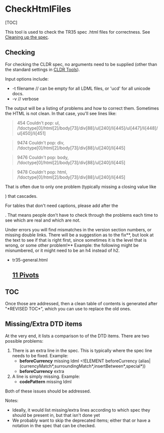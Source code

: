 # CheckHtmlFiles

[TOC]

This tool is used to check the TR35 spec .html files for correctness. See
[Cleaning up the spec](../cleaning-up-the-spec/index.md).

## Checking

For checking the CLDR spec, no arguments need to be supplied (other than the
standard settings in [CLDR Tools](index.md)).

Input options include:

*   -t filename // can be empty for all LDML files, or 'ucd' for all unicode
    docs.
*   -v // verbose

The output will be a listing of problems and how to correct them. Sometimes the
HTML is not clean. In that case, you'll see lines like:

> 454     Couldn't pop: ul,
> /!doctype\[0\]/html\[2\]/body\[73\]/div\[88\]/ul\[240\]/li\[445\]/ul\[447\]/li\[448\]/ul\[450\]/li\[451\]

> 9474    Couldn't pop: div,
> /!doctype\[0\]/html\[2\]/body\[73\]/div\[88\]/ul\[240\]/li\[445\]

> 9476    Couldn't pop: body,
> /!doctype\[0\]/html\[2\]/body\[73\]/div\[88\]/ul\[240\]/li\[445\]

> 9478    Couldn't pop: html,
> /!doctype\[0\]/html\[2\]/body\[73\]/div\[88\]/ul\[240\]/li\[445\]

That is often due to only one problem (typically missing a closing value like
</li>) that cascades.

For tables that don't need captions, please add <!-- nocaption --> after the
<table>. That means people don't have to check through the problems each time to
see which are real and which are not.

Under errors you will find mismatches in the version section numbers, or missing
double links. There will be a suggestion as to the fix**, but look at the text
to see if that is right first, since sometimes it is the level that is wrong, or
some other problem!** Example: the following might be misnumbered, or it might
need to be an h4 instead of h2.

*   tr35-general.html       <h2><a name="Pivots" href="#Pivots">11
    Pivots</a></h2>  <!-- Section numbers mismatch, was 10.1.1; -->

## TOC

Once those are addressed, then a clean table of contents is generated after
"\*REVISED TOC\*", which you can use to replace the old ones.

## Missing/Extra DTD items

At the very end, it lists a comparison to of the DTD items. There are two
possible problems:

1.  There is an extra line in the spec. This is typically where the spec line
    needs to be fixed. Example:
    *   **beforeCurrency**      missing ldml    <!ELEMENT beforeCurrency
        (alias|(currencyMatch\*,surroundingMatch\*,insertBetween\*,special\*))
    *   **beforeCurrency**      extra           <!ELEMENT beforeCurrency (alias
        | (currencyMatch\*, surroundingMatch\*, insertBetween\*)) >
2.  A line is simply missing. Example:
    *   **codePattern** missing ldml    <!ATTLIST codePattern type NMTOKEN
        #REQUIRED >

Both of these issues should be addressed.

Notes:

*   Ideally, it would list missing/extra lines according to which spec they
    should be present in, but that isn't done yet
*   We probably want to skip the deprecated items; either that or have a
    notation in the spec that can be checked.
